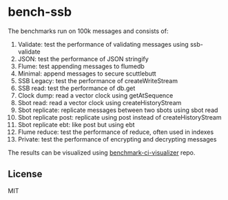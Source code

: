 # bench-ssb

The benchmarks run on 100k messages and consists of:

1. Validate: test the performance of validating messages using ssb-validate
2. JSON: test the performance of JSON stringify
3. Flume: test appending messages to flumedb
4. Minimal: append messages to secure scuttlebutt
5. SSB Legacy: test the performance of createWriteStream
6. SSB read: test the performance of db.get
7. Clock dump: read a vector clock using getAtSequence
8. Sbot read: read a vector clock using createHistoryStream
9. Sbot replicate: replicate messages between two sbots using sbot read
10. Sbot replicate post: replicate using post instead of createHistoryStream
11. Sbot replicate ebt: like post but using ebt
12. Flume reduce: test the performance of reduce, often used in indexes
13. Private: test the performance of encrypting and decrypting messages

The results can be visualized using
[benchmark-ci-visualizer](https://github.com/ssbc/benchmark-ci-visualizer)
repo.

## License

MIT
